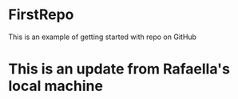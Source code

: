 # FirstRepo
This is an example of getting started with repo on GitHub

# This is an update from Rafaella's local machine